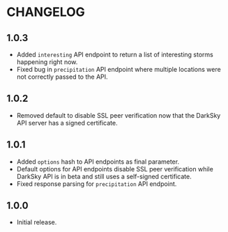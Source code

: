 # CHANGELOG

## 1.0.3

* Added `interesting` API endpoint to return a list of interesting storms happening right now.
* Fixed bug in `precipitation` API endpoint where multiple locations were not correctly passed to the API.

## 1.0.2

* Removed default to disable SSL peer verification now that the DarkSky API server has a signed certificate.

## 1.0.1

* Added `options` hash to API endpoints as final parameter.
* Default options for API endpoints disable SSL peer verification while DarkSky API is in beta and still uses a self-signed certificate.
* Fixed response parsing for `precipitation` API endpoint.

## 1.0.0 

* Initial release.